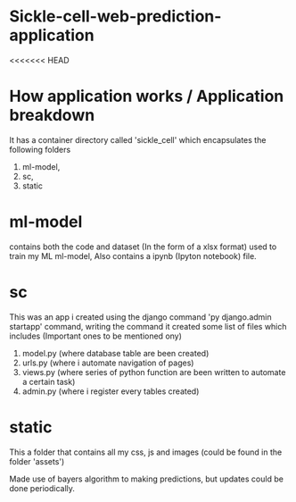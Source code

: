 # Sickle-cell-web-prediction-application
<<<<<<< HEAD
# How application works / Application breakdown
It has a container directory called 'sickle_cell' which encapsulates the following folders
1. ml-model,
2. sc,
3. static

# ml-model
contains both the code and dataset (In the form of a xlsx format) used to train my ML ml-model, 
Also contains a ipynb (Ipyton notebook) file.

# sc 
This was an app i created using the django command 'py django.admin startapp' command, writing the command it created some 
list of files which includes (Important ones to be mentioned ony)
1. model.py (where database table are been created)
2. urls.py (where i automate navigation of pages)
3. views.py (where series of python function are been written to automate a certain task)
4. admin.py (where i register every tables created)


# static 

This a folder that contains all my css, js and images (could be found in the folder 'assets')

Made use of bayers algorithm to making predictions, but updates could be done periodically. 


